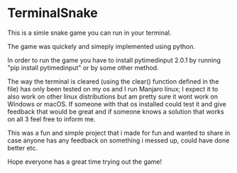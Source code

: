 # TerminalSnake
This is a simle snake game you can run in your terminal.

The game was quickely and simeply implemented using python.

In order to run the game you have to install pytimedinput 2.0.1 by running "pip install pytimedinput" or by some other method.

The way the terminal is cleared (using the clear() function defined in the file) has only been tested on my os and I run Manjaro linux; I expect it to also work on other linux distributions but am pretty sure it wont work on Windows or macOS. If someone with that os installed could test it and give feedback that would be great and if someone knows a solution that works on all 3 feel free to inform me.

This was a fun and simple project that i made for fun and wanted to share in case anyone has any feedback on something i messed up, could have done better etc.

Hope everyone has a great time trying out the game!

